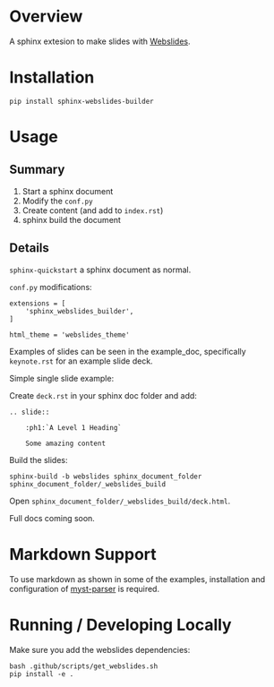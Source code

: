 # Overview

A sphinx extesion to make slides with [Webslides](https://webslides.tv/#slide=1).

# Installation

```
pip install sphinx-webslides-builder
```

# Usage

## Summary

1. Start a sphinx document
2. Modify the `conf.py`
3. Create content (and add to `index.rst`)
4. sphinx build the document

## Details

`sphinx-quickstart` a sphinx document as normal.

`conf.py` modifications:

```
extensions = [
    'sphinx_webslides_builder',
]

html_theme = 'webslides_theme'
```

Examples of slides can be seen in the
example_doc, specifically `keynote.rst` for an 
example slide deck.

Simple single slide example:

Create `deck.rst` in your sphinx doc folder and add:

```
.. slide::

    :ph1:`A Level 1 Heading`

    Some amazing content
```

Build the slides:

```
sphinx-build -b webslides sphinx_document_folder sphinx_document_folder/_webslides_build
```

Open `sphinx_document_folder/_webslides_build/deck.html`.

Full docs coming soon.

# Markdown Support

To use markdown as shown in some of the examples,
installation and configuration of 
[myst-parser](https://myst-parser.readthedocs.io/en/latest/)
is required.

# Running / Developing Locally

Make sure you add the webslides dependencies:

```
bash .github/scripts/get_webslides.sh
pip install -e .
```